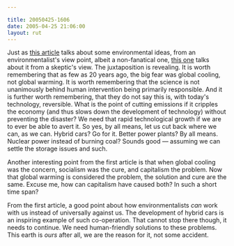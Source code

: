```yaml
---

title: 20050425-1606
date: 2005-04-25 21:06:00
layout: rut
---
```


<p> Just as <a href="http://www.technologyreview.com/articles/05/05/issue/feature_earth.asp?p=1">this
article</a> talks about some environmental ideas, from an
environmentalist's view point, albeit a non-fanatical one, <a href="http://www.townhall.com/columnists/markalexander/ma20050422.shtml">this
one</a> talks about it from a skeptic's view.  The juxtaposition
is revealing.  It is worth remembering that as few as 20 years
ago, the big fear was global cooling, not global warming.  It is
worth remembering that the science is not unanimously behind human
intervention being primarily responsible.  And it is further worth
remembering, that they do not say this is, with today's technology,
reversible.  What is the point of cutting emissions if it cripples
the economy (and thus slows down the development of technology)
without preventing the disaster?  We need that rapid technological
growth if we are to ever be able to avert it.  So yes, by all means,
let us cut back where we can, as we can.  Hybrid cars?  Go for it.
Better power plants?  By all means.  Nuclear power instead of
burning coal?  Sounds good &mdash; assuming we can settle the
storage issues and such.</p>

<p>Another interesting point from the first article is that
when global cooling was the concern, socialism was the cure, and
capitalism the problem.  Now that global warming is considered the
problem, the solution and cure are the same.  Excuse me, how can
capitalism have caused both?  In such a short time span?</p>

<p>From the first article, a good point about how environmentalists
<em>can</em> work with us instead of universally against us.
The development of hybrid cars is an inspiring example of such
co-operation.  That cannot stop there though, it needs to continue.
We need human-friendly solutions to these problems.  This earth
is <em>ours</em> after all, we are the reason for it, not some
accident.</p>

